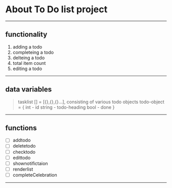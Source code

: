 # About To Do list project
---
## functionality
1. adding a todo
2. completeing a todo
3. delteing a todo
4. total item count
5. editing a todo
---
## data variables
> tasklist [] = [{},{},{}...], consisting of various todo objects
>todo-object = {
    int - id
    string - todo-heading
    bool - done
}
---
## functions

- [ ] addtodo
- [ ] deletetodo
- [ ] checktodo
- [ ] edittodo
- [ ] shownotifictaion
- [ ] renderlist
- [ ] completeCelebration
---